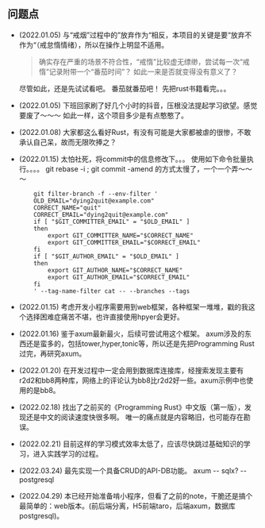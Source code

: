 ## 问题点


- (2022.01.05) 与“戒烟”过程中的”放弃作为“相反，本项目的关键是要“放弃不作为“（戒怠惰情绪），所以在操作上明显不适用。

    > 确实存在严重的场景不符合性，“戒惰”比较虚无缥缈，尝试每一次“戒惰”记录附带一个“番茄时间”？ 如此一来是否就变得没有意义了？ 

    尽管如此，还是先试试看吧。 番茄就番茄吧！ 先把rust书籍看完。。。

- (2022.01.05) 下班回家刷了好几个小时的抖音，压根没法提起学习欲望。感觉要废了～～～   如此一样，这个项目多少是有点憨憨了。

- (2022.01.08) 大家都这么看好Rust，有没有可能是大家都被虐的很惨，不敢承认自己呆，故而无限吹捧之？

- (2022.01.15) 太怕社死，将commit中的信息修改下。。。
    使用如下命令批量执行。。。。   git rebase -i ; git commit -amend 的方式太慢了，一个一个弄～～～
    ```
        git filter-branch -f --env-filter '
        OLD_EMAIL="dying2quit@example.com"
        CORRECT_NAME="quit"
        CORRECT_EMAIL="dying2quit@example.com"
        if [ "$GIT_COMMITTER_EMAIL" = "$OLD_EMAIL" ]
        then
            export GIT_COMMITTER_NAME="$CORRECT_NAME"
            export GIT_COMMITTER_EMAIL="$CORRECT_EMAIL"
        fi
        if [ "$GIT_AUTHOR_EMAIL" = "$OLD_EMAIL" ]
        then
            export GIT_AUTHOR_NAME="$CORRECT_NAME"
            export GIT_AUTHOR_EMAIL="$CORRECT_EMAIL"
        fi
        ' --tag-name-filter cat -- --branches --tags
    ```

- (2022.01.15) 考虑开发小程序需要用到web框架，各种框架一堆堆，戳的我这个选择困难症痛苦不堪，也许直接使用hpyer会更好。

- (2022.01.16) 鉴于axum最新最火，后续可尝试用这个框架。 axum涉及的东西还是蛮多的，包括tower,hyper,tonic等，所以还是先把Programming Rust过完，再研究axum。

- (2022.01.20) 在开发过程中一定会用到数据库连接库，经搜索发现主要有r2d2和bb8两种库，网络上的评论认为bb8比r2d2好一些。axum示例中也使用的是bb8。

- (2022.02.18) 找出了之前买的《Programming Rust》中文版（第一版），发现还是中文的阅读速度快很多啊。  唯一的痛点就是内容略旧，也可能存在勘误。

- (2022.02.21) 目前这样的学习模式效率太低了，应该尽快跳过基础知识的学习，进入实践学习的过程。

- (2022.03.24) 最先实现一个具备CRUD的API-DB功能。  axum -- sqlx? -- postgresql

- (2022.04.29) 本已经开始准备啃小程序，但看了之前的note，干脆还是搞个最简单的：web版本。(前后端分离，H5前端taro，后端axum，数据库postgresql)。